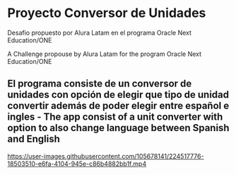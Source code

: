 # Proyecto Conversor de Unidades

Desafio propuesto por Alura Latam en el programa Oracle Next Education/ONE

A Challenge propouse by Alura Latam for the program Oracle Next Education/ONE

## El programa consiste de un conversor de unidades con opción de elegir que tipo de unidad convertir además de poder elegir entre español e ingles - The app consist of a unit converter with option to also change language between Spanish and English




https://user-images.githubusercontent.com/105678141/224517776-18503510-e6fa-4104-945e-c86b4882bb1f.mp4

